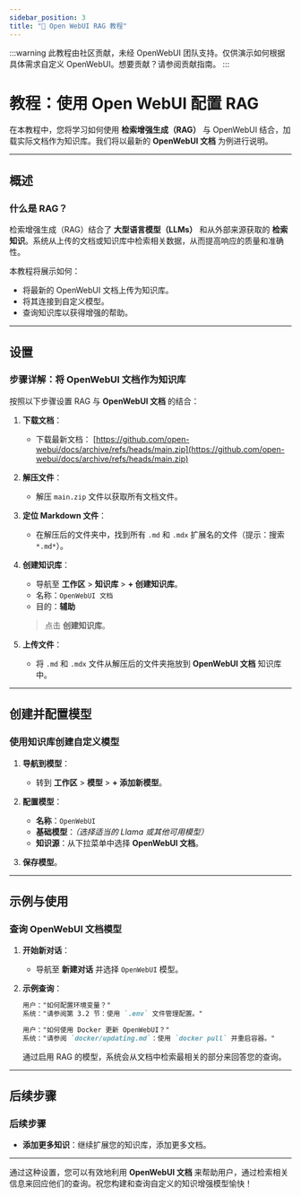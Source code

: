 ```yaml
---
sidebar_position: 3
title: "🔎 Open WebUI RAG 教程"
---
```


:::warning
此教程由社区贡献，未经 OpenWebUI 团队支持。仅供演示如何根据具体需求自定义 OpenWebUI。想要贡献？请参阅贡献指南。
:::

# 教程：使用 Open WebUI 配置 RAG

在本教程中，您将学习如何使用 **检索增强生成（RAG）** 与 OpenWebUI 结合，加载实际文档作为知识库。我们将以最新的 **OpenWebUI 文档** 为例进行说明。

---

## 概述

### 什么是 RAG？

检索增强生成（RAG）结合了 **大型语言模型（LLMs）** 和从外部来源获取的 **检索知识**。系统从上传的文档或知识库中检索相关数据，从而提高响应的质量和准确性。

本教程将展示如何：

- 将最新的 OpenWebUI 文档上传为知识库。
- 将其连接到自定义模型。
- 查询知识库以获得增强的帮助。

---

## 设置

### 步骤详解：将 OpenWebUI 文档作为知识库

按照以下步骤设置 RAG 与 **OpenWebUI 文档** 的结合：

1. **下载文档**：
   - 下载最新文档：
     [https://github.com/open-webui/docs/archive/refs/heads/main.zip](https://github.com/open-webui/docs/archive/refs/heads/main.zip)

2. **解压文件**：
   - 解压 `main.zip` 文件以获取所有文档文件。

3. **定位 Markdown 文件**：
   - 在解压后的文件夹中，找到所有 `.md` 和 `.mdx` 扩展名的文件（提示：搜索 `*.md*`）。

4. **创建知识库**：
   - 导航至 **工作区** > **知识库** > **+ 创建知识库**。
   - 名称：`OpenWebUI 文档`
   - 目的：**辅助**

   > 点击 **创建知识库**。

5. **上传文件**：
   - 将 `.md` 和 `.mdx` 文件从解压后的文件夹拖放到 **OpenWebUI 文档** 知识库中。

---

## 创建并配置模型

### 使用知识库创建自定义模型

1. **导航到模型**：
   - 转到 **工作区** > **模型** > **+ 添加新模型**。

2. **配置模型**：
   - **名称**：`OpenWebUI`
   - **基础模型**：*（选择适当的 Llama 或其他可用模型）*
   - **知识源**：从下拉菜单中选择 **OpenWebUI 文档**。

3. **保存模型**。

---

## 示例与使用

### 查询 OpenWebUI 文档模型

1. **开始新对话**：
   - 导航至 **新建对话** 并选择 `OpenWebUI` 模型。

2. **示例查询**：

   ```markdown
   用户："如何配置环境变量？"
   系统："请参阅第 3.2 节：使用 `.env` 文件管理配置。"
   ```

   ```markdown
   用户："如何使用 Docker 更新 OpenWebUI？"
   系统："请参阅 `docker/updating.md`：使用 `docker pull` 并重启容器。"
   ```

   通过启用 RAG 的模型，系统会从文档中检索最相关的部分来回答您的查询。

---

## 后续步骤

### 后续步骤

- **添加更多知识**：继续扩展您的知识库，添加更多文档。

---

通过这种设置，您可以有效地利用 **OpenWebUI 文档** 来帮助用户，通过检索相关信息来回应他们的查询。祝您构建和查询自定义的知识增强模型愉快！

